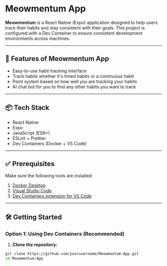 # Meowmentum App

**Meowmentum** is a React Native (Expo) application designed to help users track their habits and stay consistent with their goals. This project is configured with a Dev Container to ensure consistent development environments across machines.

---

## 🚀 Features of Meowmentum App

- Easy-to-use habit tracking interface
- Track habits whether it's timed habits or a continuous habit
- Point system based on how well you are tracking your habits
- AI chat bot for you to find any other habits you want to track

---

## 📦 Tech Stack

- React Native
- Expo
- JavaScript (ES6+)
- ESLint + Prettier
- Dev Containers (Docker + VS Code)

---

## ✅ Prerequisites

Make sure the following tools are installed:

1. [Docker Desktop](https://www.docker.com/products/docker-desktop)
2. [Visual Studio Code](https://code.visualstudio.com/)
3. [Dev Containers extension for VS Code](https://marketplace.visualstudio.com/items?itemName=ms-vscode-remote.remote-containers)

---

## 🛠️ Getting Started

### Option 1: Using Dev Containers (Recommended)

1. **Clone the repository:**

```bash
git clone https://github.com/yourusername/Meowmentum-App.git
cd Meowmentum-App
